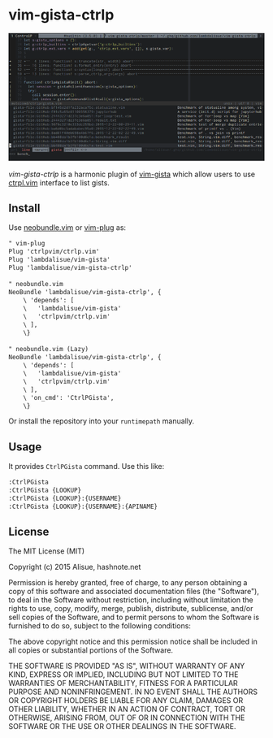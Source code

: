 vim-gista-ctrlp
===============================================================================

![Screenshot](img/screenshot.png)

*vim-gista-ctrlp* is a harmonic plugin of [vim-gista](https://github.com/lambdalisue/vim-gista) which allow users to use [ctrpl.vim](https://github.com/ctrlpvim/ctrlp.vim) interface to list gists.

Install
-------------------------------------------------------------------------------
Use [neobundle.vim](https://github.com/Shougo/neobundle.vim) or [vim-plug](https://github.com/junegunn/vim-plug) as:

```vim
" vim-plug
Plug 'ctrlpvim/ctrlp.vim'
Plug 'lambdalisue/vim-gista'
Plug 'lambdalisue/vim-gista-ctrlp'

" neobundle.vim
NeoBundle 'lambdalisue/vim-gista-ctrlp', {
    \ 'depends': [
    \   'lambdalisue/vim-gista'
    \   'ctrlpvim/ctrlp.vim'
    \ ],
    \}

" neobundle.vim (Lazy)
NeoBundle 'lambdalisue/vim-gista-ctrlp', {
    \ 'depends': [
    \   'lambdalisue/vim-gista'
    \   'ctrlpvim/ctrlp.vim'
    \ ],
    \ 'on_cmd': 'CtrlPGista',
    \}
```

Or install the repository into your `runtimepath` manually.


Usage
-------------------------------------------------------------------------------
It provides `CtrlPGista` command. Use this like:

```
:CtrlPGista
:CtrlPGista {LOOKUP}
:CtrlPGista {LOOKUP}:{USERNAME}
:CtrlPGista {LOOKUP}:{USERNAME}:{APINAME}
```

License
-------------------------------------------------------------------------------
The MIT License (MIT)

Copyright (c) 2015 Alisue, hashnote.net

Permission is hereby granted, free of charge, to any person obtaining a copy
of this software and associated documentation files (the "Software"), to deal
in the Software without restriction, including without limitation the rights
to use, copy, modify, merge, publish, distribute, sublicense, and/or sell
copies of the Software, and to permit persons to whom the Software is
furnished to do so, subject to the following conditions:

The above copyright notice and this permission notice shall be included in
all copies or substantial portions of the Software.

THE SOFTWARE IS PROVIDED "AS IS", WITHOUT WARRANTY OF ANY KIND, EXPRESS OR
IMPLIED, INCLUDING BUT NOT LIMITED TO THE WARRANTIES OF MERCHANTABILITY,
FITNESS FOR A PARTICULAR PURPOSE AND NONINFRINGEMENT. IN NO EVENT SHALL THE
AUTHORS OR COPYRIGHT HOLDERS BE LIABLE FOR ANY CLAIM, DAMAGES OR OTHER
LIABILITY, WHETHER IN AN ACTION OF CONTRACT, TORT OR OTHERWISE, ARISING FROM,
OUT OF OR IN CONNECTION WITH THE SOFTWARE OR THE USE OR OTHER DEALINGS IN
THE SOFTWARE.
